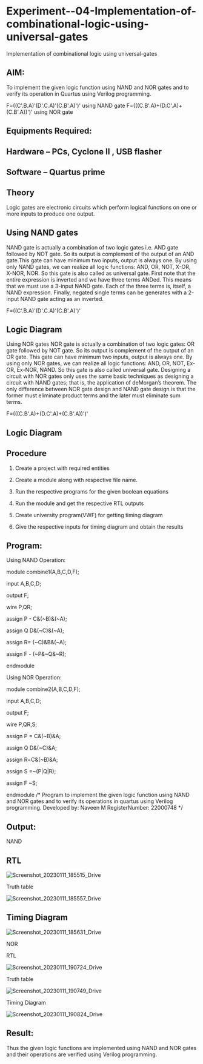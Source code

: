 # Experiment--04-Implementation-of-combinational-logic-using-universal-gates
Implementation of combinational logic using universal-gates
 
## AIM:
To implement the given logic function using NAND and NOR gates and to verify its operation in Quartus using Verilog programming.

F=((C'.B.A)'(D'.C.A)'(C.B'.A)')' using NAND gate
F=(((C.B'.A)+(D.C'.A)+(C.B'.A))')' using NOR gate
## Equipments Required:
## Hardware – PCs, Cyclone II , USB flasher
## Software – Quartus prime


## Theory
Logic gates are electronic circuits which perform logical functions on one or more inputs to produce one output. 

## Using NAND gates
NAND gate is actually a combination of two logic gates i.e. AND gate followed by NOT gate. So its output is complement of the output of an AND gate.This gate can have minimum two inputs, output is always one. By using only NAND gates, we can realize all logic functions: AND, OR, NOT, X-OR, X-NOR, NOR. So this gate is also called as universal gate. First note that the entire expression is inverted and we have three terms ANDed. This means that we must use a 3-input NAND gate. Each of the three terms is, itself, a NAND expression. Finally, negated single terms can be generates with a 2-input NAND gate acting as an inverted.

F=((C'.B.A)'(D'.C.A)'(C.B'.A)')'

## Logic Diagram

Using NOR gates
NOR gate is actually a combination of two logic gates: OR gate followed by NOT gate. So its output is complement of the output of an OR gate. This gate can have minimum two inputs, output is always one. By using only NOR gates, we can realize all logic functions: AND, OR, NOT, Ex-OR, Ex-NOR, NAND. So this gate is also called universal gate. Designing a circuit with NOR gates only uses the same basic techniques as designing a circuit with NAND gates; that is, the application of deMorgan’s theorem. The only difference between NOR gate design and NAND gate design is that the former must eliminate product terms and the later must eliminate sum terms.

F=(((C.B'.A)+(D.C'.A)+(C.B'.A))')'

## Logic Diagram
## Procedure

1. Create a project with required entities

2. Create a module along with respective file name.

3. Run the respective programs for the given boolean equations

4. Run the module and get the respective RTL outputs

5. Create university program(VWF) for getting timing diagram

6. Give the respective inputs for timing diagram and obtain the results
## Program:

Using NAND Operation:

module combine1(A,B,C,D,F);

input A,B,C,D;

output F;

wire P,QR;

assign P - C&(~B)&(~A);

assign Q D&(~C)&(~A);

assign R= (~C)&B&(~A);

assign F - (~P&~Q&~R);

endmodule

Using NOR Operation:

module combine2(A,B,C,D,F);

input A,B,C,D;

output F;

wire P,QR,S;

assign P = C&(~B)&A;

assign Q D&(~C)&A;

assign R=C&(~B)&A;


assign S =~(P|Q|R);

assign F ~S;

endmodule
/*
Program to implement the given logic function using NAND and NOR gates and to verify its operations in quartus using Verilog programming.
Developed by: Naveen M 
RegisterNumber: 22000748
*/

## Output:

NAND

## RTL

![Screenshot_20230111_185515_Drive](https://user-images.githubusercontent.com/117974950/211818759-6b6d64ec-30db-43f4-8192-2a06a418a9f7.jpg)

Truth table

![Screenshot_20230111_185557_Drive](https://user-images.githubusercontent.com/117974950/211819189-2665c0c6-2b2d-4d3d-8557-6a7feb5edb1f.jpg)


## Timing Diagram

![Screenshot_20230111_185631_Drive](https://user-images.githubusercontent.com/117974950/211819225-9c73ae92-0d25-4cab-bf81-8a41ce7ec8f6.jpg)

NOR

RTL

![Screenshot_20230111_190724_Drive](https://user-images.githubusercontent.com/117974950/211822789-10c1abc6-43c1-420d-b563-99b7fce576ba.jpg)


Truth table 

![Screenshot_20230111_190749_Drive](https://user-images.githubusercontent.com/117974950/211822871-786b1c56-b5dd-4c59-a114-7544c59f4b9b.jpg)

Timing Diagram 

![Screenshot_20230111_190824_Drive](https://user-images.githubusercontent.com/117974950/211822956-abedd619-1e3b-4f1c-a2f0-9192f0d21e07.jpg)

## Result:
Thus the given logic functions are implemented using NAND and NOR gates and their operations are verified using Verilog programming.
